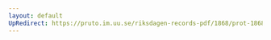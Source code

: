 ```yaml
---
layout: default
UpRedirect: https://pruto.im.uu.se/riksdagen-records-pdf/1868/prot-1868--ak--324/prot-1868--ak--324_002.pdf
---
```


